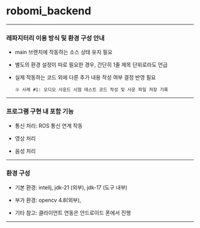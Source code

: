 # robomi_backend

---

### 레파지터리 이용 방식 및 환경 구성 안내

* main 브랜치에 작동하는 소스 상태 유지 필요

* 별도의 환경 설정이 따로 필요한 경우, 간단히 1줄 제목 단위로라도 언급

* 실제 작동하는 코드 외에 다른 추가 내용 작성 여부 결정 반영 필요
  ```
  ※ 사례 #1: 오디오 사운드 시험 테스트 코드 작성 및 사운 파일 저장 기록
  ```
---

### 프로그램 구현 내 포함 기능

* 통신 처리: ROS 통신 연계 작동

* 영상 처리

* 음성 처리

---

### 환경 구성

* 기본 환경: intellj, jdk-21 (외부), jdk-17 (도구 내부)

* 부가 환경: opencv 4.8(외부), 

* 기타 참고: 클라이언트 연동은 안드로이드 폰에서 진행

---


